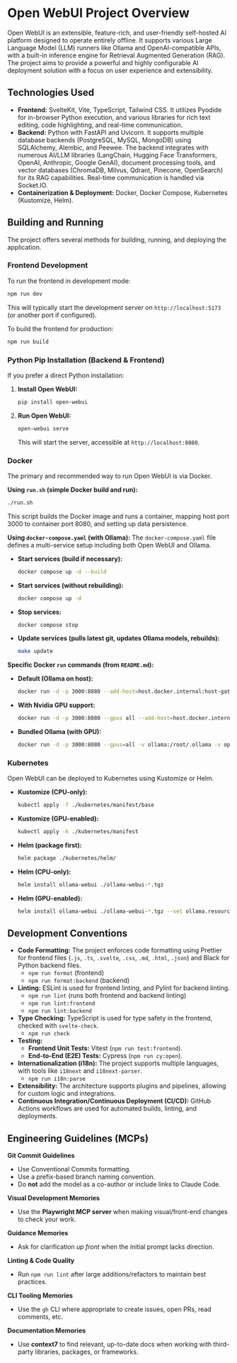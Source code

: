# Open WebUI Project Overview

Open WebUI is an extensible, feature-rich, and user-friendly self-hosted AI platform designed to operate entirely offline. It supports various Large Language Model (LLM) runners like Ollama and OpenAI-compatible APIs, with a built-in inference engine for Retrieval Augmented Generation (RAG). The project aims to provide a powerful and highly configurable AI deployment solution with a focus on user experience and extensibility.

## Technologies Used

*   **Frontend:** SvelteKit, Vite, TypeScript, Tailwind CSS. It utilizes Pyodide for in-browser Python execution, and various libraries for rich text editing, code highlighting, and real-time communication.
*   **Backend:** Python with FastAPI and Uvicorn. It supports multiple database backends (PostgreSQL, MySQL, MongoDB) using SQLAlchemy, Alembic, and Peewee. The backend integrates with numerous AI/LLM libraries (LangChain, Hugging Face Transformers, OpenAI, Anthropic, Google GenAI), document processing tools, and vector databases (ChromaDB, Milvus, Qdrant, Pinecone, OpenSearch) for its RAG capabilities. Real-time communication is handled via Socket.IO.
*   **Containerization & Deployment:** Docker, Docker Compose, Kubernetes (Kustomize, Helm).

## Building and Running

The project offers several methods for building, running, and deploying the application.

### Frontend Development

To run the frontend in development mode:
```bash
npm run dev
```
This will typically start the development server on `http://localhost:5173` (or another port if configured).

To build the frontend for production:
```bash
npm run build
```

### Python Pip Installation (Backend & Frontend)

If you prefer a direct Python installation:
1.  **Install Open WebUI:**
    ```bash
    pip install open-webui
    ```
2.  **Run Open WebUI:**
    ```bash
    open-webui serve
    ```
    This will start the server, accessible at `http://localhost:8080`.

### Docker

The primary and recommended way to run Open WebUI is via Docker.

**Using `run.sh` (simple Docker build and run):**
```bash
./run.sh
```
This script builds the Docker image and runs a container, mapping host port 3000 to container port 8080, and setting up data persistence.

**Using `docker-compose.yaml` (with Ollama):**
The `docker-compose.yaml` file defines a multi-service setup including both Open WebUI and Ollama.

*   **Start services (build if necessary):**
    ```bash
    docker compose up -d --build
    ```
*   **Start services (without rebuilding):**
    ```bash
    docker compose up -d
    ```
*   **Stop services:**
    ```bash
    docker compose stop
    ```
*   **Update services (pulls latest git, updates Ollama models, rebuilds):**
    ```bash
    make update
    ```

**Specific Docker `run` commands (from `README.md`):**
*   **Default (Ollama on host):**
    ```bash
    docker run -d -p 3000:8080 --add-host=host.docker.internal:host-gateway -v open-webui:/app/backend/data --name open-webui --restart always ghcr.io/open-webui/open-webui:main
    ```
*   **With Nvidia GPU support:**
    ```bash
    docker run -d -p 3000:8080 --gpus all --add-host=host.docker.internal:host-gateway -v open-webui:/app/backend/data --name open-webui --restart always ghcr.io/open-webui/open-webui:cuda
    ```
*   **Bundled Ollama (with GPU):**
    ```bash
    docker run -d -p 3000:8080 --gpus=all -v ollama:/root/.ollama -v open-webui:/app/backend/data --name open-webui --restart always ghcr.io/open-webui/open-webui:ollama
    ```

### Kubernetes

Open WebUI can be deployed to Kubernetes using Kustomize or Helm.

*   **Kustomize (CPU-only):**
    ```bash
    kubectl apply -f ./kubernetes/manifest/base
    ```
*   **Kustomize (GPU-enabled):**
    ```bash
    kubectl apply -k ./kubernetes/manifest
    ```
*   **Helm (package first):**
    ```bash
    helm package ./kubernetes/helm/
    ```
*   **Helm (CPU-only):**
    ```bash
    helm install ollama-webui ./ollama-webui-*.tgz
    ```
*   **Helm (GPU-enabled):**
    ```bash
    helm install ollama-webui ./ollama-webui-*.tgz --set ollama.resources.limits.nvidia.com/gpu="1"
    ```

## Development Conventions

*   **Code Formatting:** The project enforces code formatting using Prettier for frontend files (`.js`, `.ts`, `.svelte`, `.css`, `.md`, `.html`, `.json`) and Black for Python backend files.
    *   `npm run format` (frontend)
    *   `npm run format:backend` (backend)
*   **Linting:** ESLint is used for frontend linting, and Pylint for backend linting.
    *   `npm run lint` (runs both frontend and backend linting)
    *   `npm run lint:frontend`
    *   `npm run lint:backend`
*   **Type Checking:** TypeScript is used for type safety in the frontend, checked with `svelte-check`.
    *   `npm run check`
*   **Testing:**
    *   **Frontend Unit Tests:** Vitest (`npm run test:frontend`).
    *   **End-to-End (E2E) Tests:** Cypress (`npm run cy:open`).
*   **Internationalization (i18n):** The project supports multiple languages, with tools like `i18next` and `i18next-parser`.
    *   `npm run i18n:parse`
*   **Extensibility:** The architecture supports plugins and pipelines, allowing for custom logic and integrations.
*   **Continuous Integration/Continuous Deployment (CI/CD):** GitHub Actions workflows are used for automated builds, linting, and deployments.

## Engineering Guidelines (MCPs)

**Git Commit Guidelines**

* Use Conventional Commits formatting.
* Use a prefix-based branch naming convention.
* Do **not** add the model as a co-author or include links to Claude Code.

**Visual Development Memories**

* Use the **Playwright MCP server** when making visual/front-end changes to check your work.

**Guidance Memories**

* Ask for clarification *up front* when the initial prompt lacks direction.

**Linting & Code Quality**

* Run `npm run lint` after large additions/refactors to maintain best practices.

**CLI Tooling Memories**

* Use the `gh` CLI where appropriate to create issues, open PRs, read comments, etc.

**Documentation Memories**

* Use **context7** to find relevant, up-to-date docs when working with third-party libraries, packages, or frameworks.
